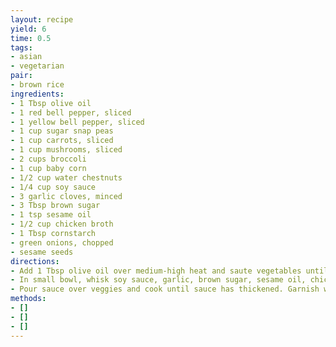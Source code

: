 ```yaml
---
layout: recipe
yield: 6
time: 0.5
tags:
- asian
- vegetarian
pair:
- brown rice
ingredients:
- 1 Tbsp olive oil
- 1 red bell pepper, sliced
- 1 yellow bell pepper, sliced
- 1 cup sugar snap peas
- 1 cup carrots, sliced
- 1 cup mushrooms, sliced
- 2 cups broccoli
- 1 cup baby corn
- 1/2 cup water chestnuts
- 1/4 cup soy sauce
- 3 garlic cloves, minced
- 3 Tbsp brown sugar
- 1 tsp sesame oil
- 1/2 cup chicken broth
- 1 Tbsp cornstarch
- green onions, chopped
- sesame seeds
directions:
- Add 1 Tbsp olive oil over medium-high heat and saute vegetables until almost tender
- In small bowl, whisk soy sauce, garlic, brown sugar, sesame oil, chicken broth, and cornstarch
- Pour sauce over veggies and cook until sauce has thickened. Garnish with green onions and sesame seeds
methods:
- []
- []
- []
---
```

